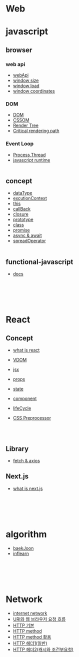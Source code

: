 # Web

# javascript

## browser

### web api

- [webApi](https://github.com/gangpyono/TIL/blob/main/javascript/DreamCoding_browser101/Browser101/API_browser.md)
- [window size](https://github.com/gangpyono/TIL/blob/main/javascript/DreamCoding_browser101/Browser101/window_size.md)
- [window load](https://github.com/gangpyono/TIL/blob/main/javascript/DreamCoding_browser101/Browser101/window_load.md)
- [window coordinates](https://github.com/gangpyono/TIL/blob/main/javascript/DreamCoding_browser101/Browser101/window_coordinates.md)

### DOM

- [DOM](https://github.com/gangpyono/TIL/blob/main/javascript/DreamCoding_browser101/Browser101/DOM.md)
- [CSSOM](https://github.com/gangpyono/TIL/blob/main/javascript/DreamCoding_browser101/Browser101/CSSOM.md)
- [Render Tree](https://github.com/gangpyono/TIL/blob/main/javascript/DreamCoding_browser101/Browser101/Render%20Tree.md)
- [Critical rendering path](https://github.com/gangpyono/TIL/blob/main/javascript/DreamCoding_browser101/Browser101/Critical%20rendering%20path.md)

### Event Loop

- [Process,Thread](https://github.com/gangpyono/TIL/blob/main/javascript/DreamCoding_browser101/Browser101/EventLoop/Process%2CThread.md)
- [javascript runtime](https://github.com/gangpyono/TIL/blob/main/javascript/DreamCoding_browser101/Browser101/EventLoop/Javascript%20runtime.md)
  <br></br>

## concept

- [dataType](https://github.com/gangpyono/TIL/blob/main/javascript/coreJavascript/chapter1_%EB%8D%B0%EC%9D%B4%ED%84%B0%ED%83%80%EC%9E%85.md)
- [excutionContext](https://github.com/gangpyono/TIL/blob/main/javascript/coreJavascript/chapter2_%EC%8B%A4%ED%96%89%20%EC%BB%A8%ED%85%8D%EC%8A%A4%ED%8A%B8.md)
- [this](https://github.com/gangpyono/TIL/blob/main/javascript/coreJavascript/chapter3_this.md)
- [callBack](https://github.com/gangpyono/TIL/blob/main/javascript/coreJavascript/chapter4_callback.md)
- [closure](https://github.com/gangpyono/TIL/blob/main/javascript/coreJavascript/chapter5_%ED%81%B4%EB%A1%9C%EC%A0%80.md)
- [prototype](https://github.com/gangpyono/TIL/blob/main/javascript/coreJavascript/chapter6.prototype.md)
- [class](https://github.com/gangpyono/TIL/blob/main/javascript/coreJavascript/chapter7.class.md)
- [promise](https://github.com/gangpyono/TIL/blob/main/javascript/DreamCoding_browser101/Browser101/javascript/ES6/promise.md)
- [async & await](https://github.com/gangpyono/TIL/blob/main/javascript/DreamCoding_browser101/Browser101/javascript/ES6/async%20%26%20await.md)
- [spreadOperator](https://github.com/gangpyono/TIL/blob/main/javascript/DreamCoding_browser101/Browser101/javascript/ES6/Spread%20Operator.md)
  <br></br>
  
## functional-javascript
- [docs](https://github.com/gangpyono/TIL/tree/main/javascript/functional-javascript)

<br></br>
<br></br>

# React

## Concept
- [what is react](https://github.com/gangpyono/TIL/blob/main/react/DreamCoding_react/react/what%20is%20react.md)
- [VDOM](https://github.com/gangpyono/TIL/blob/main/react/DreamCoding_react/react/vdom.md)
- [jsx](https://github.com/gangpyono/TIL/blob/main/react/DreamCoding_react/react/jsx.md)
- [props](https://github.com/gangpyono/TIL/blob/main/react/DreamCoding_react/react/props.md)
- [state](https://github.com/gangpyono/TIL/blob/main/react/DreamCoding_react/react/state%EC%9D%B4%ED%95%B4%ED%95%98%EA%B8%B0.md)
- [component](https://github.com/gangpyono/TIL/blob/main/react/DreamCoding_react/react/component.md)
- [lifeCycle](https://github.com/gangpyono/TIL/blob/main/react/DreamCoding_react/react/lifeCycle.md)
- [CSS Preprocessor](https://github.com/gangpyono/TIL/blob/main/react/DreamCoding_react/react/CSS%EC%A0%84%EC%B2%98%EB%A6%AC%EA%B8%B0.md)

  <br></br>
## Library
- [fetch & axios](https://github.com/gangpyono/TIL/blob/main/react/DreamCoding_react/react/fetch%EC%99%80%20axios%EC%9D%98%20%EC%B0%A8%EC%9D%B4.md) 

## Next.js
- [what is next.js](https://github.com/gangpyono/TIL/blob/main/react/Framework/NEXT.js/what%20is%20NEXT.js.md)

<br></br>
<br></br>


# algorithm
- [baekJoon](https://github.com/gangpyono/TIL/tree/main/algorithm/BaekJoon_algorithm_JS)
- [inflearn](https://github.com/gangpyono/TIL/tree/main/algorithm/inflearn_algorithm_JS)


<br></br>
<br></br>

# Network
- [internet network](https://github.com/gangpyono/TIL/blob/main/network/internet%20network.md)
- [URI와 웹 브라우저 요청 흐름](https://github.com/gangpyono/TIL/blob/main/network/URL%EA%B3%BC%20%EC%9B%B9%20%EB%B8%8C%EB%9D%BC%EC%9A%B0%EC%A0%80%20%EC%9A%94%EC%B2%AD%20%ED%9D%90%EB%A6%84.md)
- [HTTP 기본](https://github.com/gangpyono/TIL/blob/main/network/HTTP.md)
- [HTTP method](https://github.com/gangpyono/TIL/blob/main/network/HTTP%20method.md)
- [HTTP method 활용](https://github.com/gangpyono/TIL/blob/main/network/HTTP%20method%20%ED%99%9C%EC%9A%A9.md)
- [HTTP 헤더1(일반)](https://github.com/gangpyono/TIL/blob/main/network/HTTP%20Header1(%EC%9D%BC%EB%B0%98%ED%97%A4%EB%8D%94).md)
- [HTTP 헤더2(캐시와 조건부요청)](https://github.com/gangpyono/TIL/blob/main/network/HTTP%20Header2(%EC%BA%90%EC%8B%9C%20%EC%99%80%20%EC%A1%B0%EA%B1%B4%EB%B6%80%20%EC%9A%94%EC%B2%AD).md)



